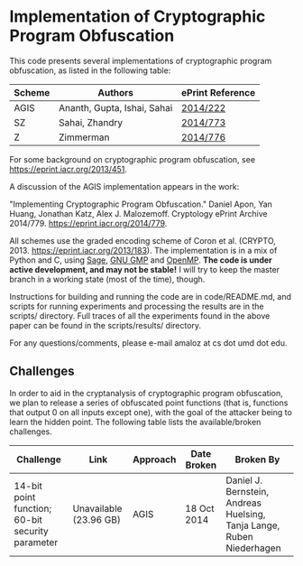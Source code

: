 # Implementation of Cryptographic Program Obfuscation

This code presents several implementations of cryptographic program obfuscation,
as listed in the following table:

Scheme | Authors | ePrint Reference
------ | ------- | ----------------
AGIS   | Ananth, Gupta, Ishai, Sahai | [2014/222](https://eprint.iacr.org/2014/222)
SZ     | Sahai, Zhandry | [2014/773](https://eprint.iacr.org/2014/773)
Z      | Zimmerman | [2014/776](https://eprint.iacr.org/2014/776)

For some background on cryptographic program obfuscation, see
https://eprint.iacr.org/2013/451.

A discussion of the AGIS implementation appears in the work:

"Implementing Cryptographic Program Obfuscation." Daniel Apon, Yan Huang,
Jonathan Katz, Alex J. Malozemoff. Cryptology ePrint Archive 2014/779.
https://eprint.iacr.org/2014/779.

All schemes use the graded encoding scheme of Coron et al. (CRYPTO,
2013. https://eprint.iacr.org/2013/183).  The implementation is in a mix of
Python and C, using [Sage](http://sagemath.org), [GNU GMP](https://gmplib.org)
and [OpenMP](http://openmp.org).  <b>The code is under active development, and
may not be stable!</b> I will try to keep the master branch in a working state
(most of the time), though.

Instructions for building and running the code are in code/README.md, and
scripts for running experiments and processing the results are in the scripts/
directory.  Full traces of all the experiments found in the above paper can be
found in the scripts/results/ directory.

For any questions/comments, please e-mail amaloz at cs dot umd dot edu.

## Challenges

In order to aid in the cryptanalysis of cryptographic program obfuscation, we
plan to release a series of obfuscated point functions (that is, functions that
output 0 on all inputs except one), with the goal of the attacker being to learn
the hidden point.  The following table lists the available/broken challenges.

Challenge | Link | Approach | Date Broken | Broken By
--------- | ---- | -------- | ----------- | ---------
14-bit point function; 60-bit security parameter | Unavailable (23.96 GB) | AGIS | 18 Oct 2014 | Daniel J. Bernstein, Andreas Huelsing, Tanja Lange, Ruben Niederhagen

